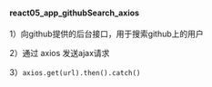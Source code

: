 #### react05_app_githubSearch_axios

1）向github提供的后台接口，用于搜索github上的用户

2）通过 axios 发送ajax请求

3）`axios.get(url).then().catch()`

